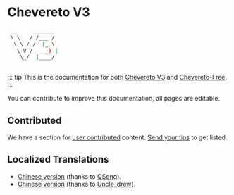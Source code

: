 # Chevereto V3

```sh
 __     _______ 
 \ \   / /___ / 
  \ \ / /  |_ \ 
   \ V /  ___) |
    \_/  |____/ 
                
```

::: tip
This is the documentation for both [Chevereto V3](https://chevereto.com/pricing) and [Chevereto-Free](https://github.com/chevereto/chevereto-free/releases).
:::

You can contribute to improve this documentation, all pages are editable.

## Contributed

We have a section for [user contributed](./contributed.md) content. [Send your tips](./get-updates.md) to get listed.

## Localized Translations

- [Chinese version](https://docs.doge.uk/zh/chevereto/) (thanks to [QSong](https://resbeta.com/)).
- [Chinese version](https://ch.cndrew.cn/) (thanks to [Uncle_drew](https://cndrew.cn/)).
